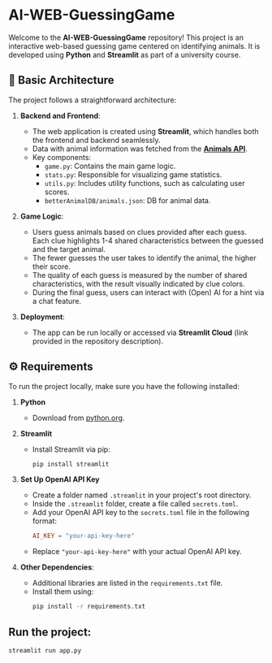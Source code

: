 # AI-WEB-GuessingGame

Welcome to the **AI-WEB-GuessingGame** repository! This project is an interactive web-based guessing game centered on identifying animals. It is developed using **Python** and **Streamlit** as part of a university course.

## 📐 Basic Architecture

The project follows a straightforward architecture:

1. **Backend and Frontend**:
   - The web application is created using **Streamlit**, which handles both the frontend and backend seamlessly.
   - Data with animal information was fetched from the [**Animals API**](https://api-ninjas.com/api/animals).
   - Key components:
     - `game.py`: Contains the main game logic.
     - `stats.py`: Responsible for visualizing game statistics.
     - `utils.py`: Includes utility functions, such as calculating user scores.
     - `betterAnimalDB/animals.json`: DB for animal data.

2. **Game Logic**:
   - Users guess animals based on clues provided after each guess. Each clue highlights 1-4 shared characteristics between the guessed and the target animal.
   - The fewer guesses the user takes to identify the animal, the higher their score.
   - The quality of each guess is measured by the number of shared characteristics, with the result visually indicated by clue colors.
   - During the final guess, users can interact with (Open) AI for a hint via a chat feature.

3. **Deployment**:
   - The app can be run locally or accessed via **Streamlit Cloud** (link provided in the repository description).

## ⚙️ Requirements

To run the project locally, make sure you have the following installed:

1. **Python**
   - Download from [python.org](https://www.python.org/).

2. **Streamlit**
   - Install Streamlit via pip:
     ```bash
     pip install streamlit
     ```

3. **Set Up OpenAI API Key**
   - Create a folder named `.streamlit` in your project's root directory.
   - Inside the `.streamlit` folder, create a file called `secrets.toml`.
   - Add your OpenAI API key to the `secrets.toml` file in the following format:
     ```toml
     AI_KEY = "your-api-key-here"
     ```
   - Replace `"your-api-key-here"` with your actual OpenAI API key.

4. **Other Dependencies**:
   - Additional libraries are listed in the `requirements.txt` file.
   - Install them using:
     ```bash
     pip install -r requirements.txt
     ```

## Run the project:
   ```bash
   streamlit run app.py
   ```
